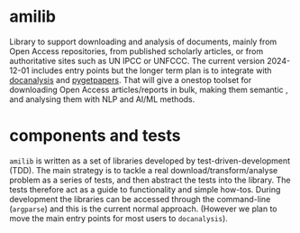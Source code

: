 # amilib

Library to support downloading and analysis of documents, mainly from Open Access repositories, from 
published scholarly articles, or from authoritative sites such as UN IPCC or UNFCCC. The current version 2024-12-01 includes entry points but the longer term plan is to integrate with [docanalysis](https://github.com/petermr/docanalysis) and [pygetpapers](https://github.com/petermr/pygetpapers). That will give a onestop toolset for downloading Open Access articles/reports in bulk, making them semantic , and analysing them with NLP and AI/ML methods.

# components and tests

`amilib` is written as a set of libraries developed by test-driven-development (TDD). The main strategy is to tackle a real download/transform/analyse problem as a series of tests, and then abstract the tests into the library. The tests therefore act as a guide to functionality and simple how-tos. During development the libraries can be accessed through the command-line (`argparse`) and this is the current normal approach. (However we plan to move the main entry points for most users to `docanalysis`).
